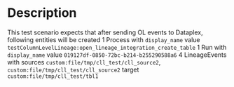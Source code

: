 # Description
This test scenario expects that after sending OL events to Dataplex, following entities will be created
1 Process with `display_name` value `testColumnLevelLineage:open_lineage_integration_create_table`
1 Run with `display_name` value `019127df-0850-72bc-b214-b255290588a6`
4 LineageEvents with 
sources 
    `custom:file/tmp/cll_test/cll_source2`, `custom:file/tmp/cll_test/cll_source2`
target
    `custom:file/tmp/cll_test/tbl1`

